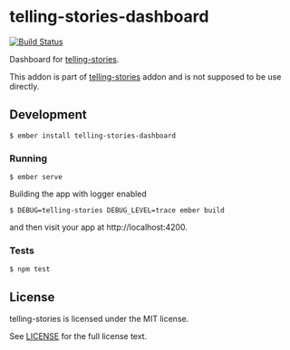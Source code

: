 # telling-stories-dashboard
[![Build Status](https://travis-ci.org/mvdwg/telling-stories-dashboard.svg?branch=master)](https://travis-ci.org/mvdwg/telling-stories-dashboard)

Dashboard for [telling-stories](https://github.com/mvdwg/telling-stories#readme).

This addon is part of [telling-stories](https://github.com/mvdwg/telling-stories#readme) addon and is not supposed to be use directly.

## Development

```
$ ember install telling-stories-dashboard
```

### Running

```
$ ember serve
```

Building the app with logger enabled

```
$ DEBUG=telling-stories DEBUG_LEVEL=trace ember build
```

and then visit your app at http://localhost:4200.

### Tests

```
$ npm test
```

## License

telling-stories is licensed under the MIT license.

See [LICENSE](./LICENSE.md) for the full license text.
